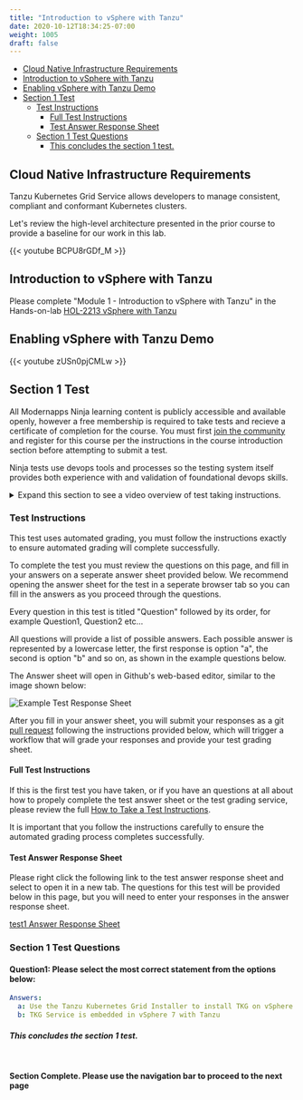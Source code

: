 ```yaml
---
title: "Introduction to vSphere with Tanzu"
date: 2020-10-12T18:34:25-07:00
weight: 1005
draft: false
---
```


- [Cloud Native Infrastructure Requirements](#cloud-native-infrastructure-requirements)
- [Introduction to vSphere with Tanzu](#introduction-to-vsphere-with-tanzu)
- [Enabling vSphere with Tanzu Demo](#enabling-vsphere-with-tanzu-demo)
- [Section 1 Test](#section-1-test)
  - [Test Instructions](#test-instructions)
    - [Full Test Instructions](#full-test-instructions)
    - [Test Answer Response Sheet](#test-answer-response-sheet)
  - [Section 1 Test Questions](#section-1-test-questions)
      - [This concludes the section 1 test.](#this-concludes-the-section-1-test)

## Cloud Native Infrastructure Requirements

Tanzu Kubernetes Grid Service allows developers to manage consistent, compliant and conformant Kubernetes clusters.

Let's review the high-level architecture presented in the prior course to provide a baseline for our work in this lab.

{{< youtube BCPU8rGDf_M >}}

## Introduction to vSphere with Tanzu

Please complete "Module 1 - Introduction to vSphere with Tanzu" in the Hands-on-lab [HOL-2213 vSphere with Tanzu](https://labs.hol.vmware.com/HOL/catalogs/lab/10402)

## Enabling vSphere with Tanzu Demo

{{< youtube zUSn0pjCMLw >}}

## Section 1 Test

All Modernapps Ninja learning content is publicly accessible and available openly, however a free membership is required to take tests and recieve a certificate of completion for the course. You must first [join the community](https://modernapps.ninja/about/membership/) and register for this course per the instructions in the course introduction section before attempting to submit a test.

Ninja tests use devops tools and processes so the testing system itself provides both experience with and validation of foundational devops skills. 

<details><summary>Expand this section to see a video overview of test taking instructions.</summary>
{{< youtube J_nV5YPypqs >}}
</details>

### Test Instructions

This test uses automated grading, you must follow the instructions exactly to ensure automated grading will complete successfully. 

To complete the test you must review the questions on this page, and fill in your answers on a seperate answer sheet provided below. We recommend opening the answer sheet for the test in a seperate browser tab so you can fill in the answers as you proceed through the questions. 

Every question in this test is titled "Question" followed by its order, for example Question1, Question2 etc...

All questions will provide a list of possible answers. Each possible answer is represented by a lowercase letter, the first response is option "a", the second is option "b" and so on, as shown in the example questions below. 

The Answer sheet will open in Github's web-based editor, similar to the image shown below:

![Example Test Response Sheet](/vspheretanzu201_vt4599/admin/assets/images/blank_test_screen_example.png)  

After you fill in your answer sheet, you will submit  your responses as a git [pull request](https://docs.github.com/en/github/collaborating-with-issues-and-pull-requests/about-pull-requests) following the instructions provided below, which will trigger a workflow that will grade your responses and provide your test grading sheet. 

#### Full Test Instructions

If this is the first test you have taken, or if you have an questions at all about how to propely complete the test answer sheet or the test grading service, please review the full [How to Take a Test Instructions](https://modernapps.ninja/course_repo_template_ct8279/docs/reference/testinstructions/).  

It is important that you follow the instructions carefully to ensure the automated grading process completes successfully.

#### Test Answer Response Sheet

Please right click the following link to the test answer response sheet and select to open it in a new tab. The questions for this test will be provided below in this page, but you will need to enter your responses in the answer response sheet. 

[test1 Answer Response Sheet](https://github.com/modernappsninja/vspheretanzu201_vt4599/edit/main/static/admin/userdata/tests/test1.yml)  

### Section 1 Test Questions

#### **Question1:** Please select the most correct statement from the options below:  <!-- omit in toc -->

```yml
Answers:
  a: Use the Tanzu Kubernetes Grid Installer to install TKG on vSphere 7
  b: TKG Service is embedded in vSphere 7 with Tanzu
```

##### This concludes the section 1 test.
</br>

**Section Complete. Please use the navigation bar to proceed to the next page**